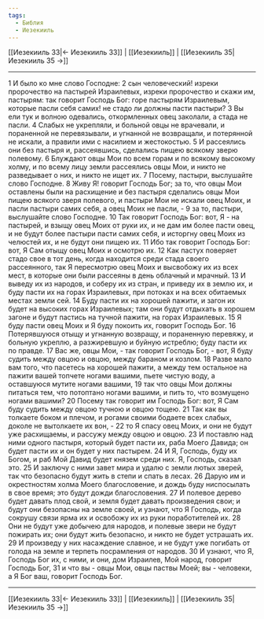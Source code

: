 ```yaml
---
tags:
  - Библия
  - Иезекииль
---
```

[[Иезекииль 33|← Иезекииль 33]] | [[Иезекииль]] | [[Иезекииль 35|Иезекииль 35 →]]

---
1 И было ко мне слово Господне:
2 сын человеческий! изреки пророчество на пастырей Израилевых, изреки пророчество и скажи им, пастырям: так говорит Господь Бог: горе пастырям Израилевым, которые пасли себя самих! не стадо ли должны пасти пастыри?
3 Вы ели тук и волною одевались, откормленных овец заколали, а стада не пасли.
4 Слабых не укрепляли, и больной овцы не врачевали, и пораненной не перевязывали, и угнанной не возвращали, и потерянной не искали, а правили ими с насилием и жестокостью.
5 И рассеялись они без пастыря и, рассеявшись, сделались пищею всякому зверю полевому.
6 Блуждают овцы Мои по всем горам и по всякому высокому холму, и по всему лицу земли рассеялись овцы Мои, и никто не разведывает о них, и никто не ищет их.
7 Посему, пастыри, выслушайте слово Господне.
8 Живу Я! говорит Господь Бог; за то, что овцы Мои оставлены были на расхищение и без пастыря сделались овцы Мои пищею всякого зверя полевого, и пастыри Мои не искали овец Моих, и пасли пастыри самих себя, а овец Моих не пасли, -
9 за то, пастыри, выслушайте слово Господне.
10 Так говорит Господь Бог: вот, Я - на пастырей, и взыщу овец Моих от руки их, и не дам им более пасти овец, и не будут более пастыри пасти самих себя, и исторгну овец Моих из челюстей их, и не будут они пищею их.
11 Ибо так говорит Господь Бог: вот, Я Сам отыщу овец Моих и осмотрю их.
12 Как пастух поверяет стадо свое в тот день, когда находится среди стада своего рассеянного, так Я пересмотрю овец Моих и высвобожу их из всех мест, в которые они были рассеяны в день облачный и мрачный.
13 И выведу их из народов, и соберу их из стран, и приведу их в землю их, и буду пасти их на горах Израилевых, при потоках и на всех обитаемых местах земли сей.
14 Буду пасти их на хорошей пажити, и загон их будет на высоких горах Израилевых; там они будут отдыхать в хорошем загоне и будут пастись на тучной пажити, на горах Израилевых.
15 Я буду пасти овец Моих и Я буду покоить их, говорит Господь Бог.
16 Потерявшуюся отыщу и угнанную возвращу, и пораненную перевяжу, и больную укреплю, а разжиревшую и буйную истреблю; буду пасти их по правде.
17 Вас же, овцы Мои, - так говорит Господь Бог, - вот, Я буду судить между овцою и овцою, между бараном и козлом.
18 Разве мало вам того, что пасетесь на хорошей пажити, а между тем остальное на пажити вашей топчете ногами вашими, пьете чистую воду, а оставшуюся мутите ногами вашими,
19 так что овцы Мои должны питаться тем, что потоптано ногами вашими, и пить то, что возмущено ногами вашими?
20 Посему так говорит им Господь Бог: вот, Я Сам буду судить между овцою тучною и овцою тощею.
21 Так как вы толкаете боком и плечом, и рогами своими бодаете всех слабых, доколе не вытолкаете их вон, -
22 то Я спасу овец Моих, и они не будут уже расхищаемы, и рассужу между овцою и овцою.
23 И поставлю над ними одного пастыря, который будет пасти их, раба Моего Давида; он будет пасти их и он будет у них пастырем.
24 И Я, Господь, буду их Богом, и раб Мой Давид будет князем среди них. Я, Господь, сказал это.
25 И заключу с ними завет мира и удалю с земли лютых зверей, так что безопасно будут жить в степи и спать в лесах.
26 Дарую им и окрестностям холма Моего благословение, и дождь буду ниспосылать в свое время; это будут дожди благословения.
27 И полевое дерево будет давать плод свой, и земля будет давать произведения свои; и будут они безопасны на земле своей, и узнают, что Я Господь, когда сокрушу связи ярма их и освобожу их из руки поработителей их.
28 Они не будут уже добычею для народов, и полевые звери не будут пожирать их; они будут жить безопасно, и никто не будет устрашать их.
29 И произведу у них насаждение славное, и не будут уже погибать от голода на земле и терпеть посрамления от народов.
30 И узнают, что Я, Господь Бог их, с ними, и они, дом Израилев, Мой народ, говорит Господь Бог,
31 и что вы - овцы Мои, овцы паствы Моей; вы - человеки, а Я Бог ваш, говорит Господь Бог.

---
[[Иезекииль 33|← Иезекииль 33]] | [[Иезекииль]] | [[Иезекииль 35|Иезекииль 35 →]]